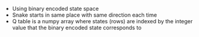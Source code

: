 - Using binary encoded state space
- Snake starts in same place with same direction each time
- Q table is a numpy array where states (rows) are indexed by the integer value that the binary encoded state corresponds to